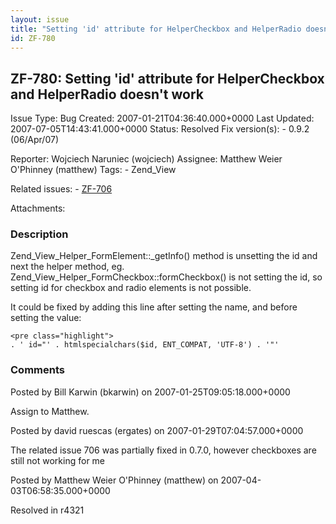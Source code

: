 ```yaml
---
layout: issue
title: "Setting 'id' attribute for HelperCheckbox and HelperRadio doesn't work"
id: ZF-780
---
```


ZF-780: Setting 'id' attribute for HelperCheckbox and HelperRadio doesn't work
------------------------------------------------------------------------------

 Issue Type: Bug Created: 2007-01-21T04:36:40.000+0000 Last Updated: 2007-07-05T14:43:41.000+0000 Status: Resolved Fix version(s): - 0.9.2 (06/Apr/07)
 
 Reporter:  Wojciech Naruniec (wojciech)  Assignee:  Matthew Weier O'Phinney (matthew)  Tags: - Zend\_View
 
 Related issues: - [ZF-706](/issues/browse/ZF-706)
 
 Attachments: 
### Description

Zend\_View\_Helper\_FormElement::\_getInfo() method is unsetting the id and next the helper method, eg. Zend\_View\_Helper\_FormCheckbox::formCheckbox() is not setting the id, so setting id for checkbox and radio elements is not possible.

It could be fixed by adding this line after setting the name, and before setting the value:

 
    <pre class="highlight"> 
    . ' id="' . htmlspecialchars($id, ENT_COMPAT, 'UTF-8') . '"'


 

 

### Comments

Posted by Bill Karwin (bkarwin) on 2007-01-25T09:05:18.000+0000

Assign to Matthew.

 

 

Posted by david ruescas (ergates) on 2007-01-29T07:04:57.000+0000

The related issue 706 was partially fixed in 0.7.0, however checkboxes are still not working for me

 

 

Posted by Matthew Weier O'Phinney (matthew) on 2007-04-03T06:58:35.000+0000

Resolved in r4321

 

 